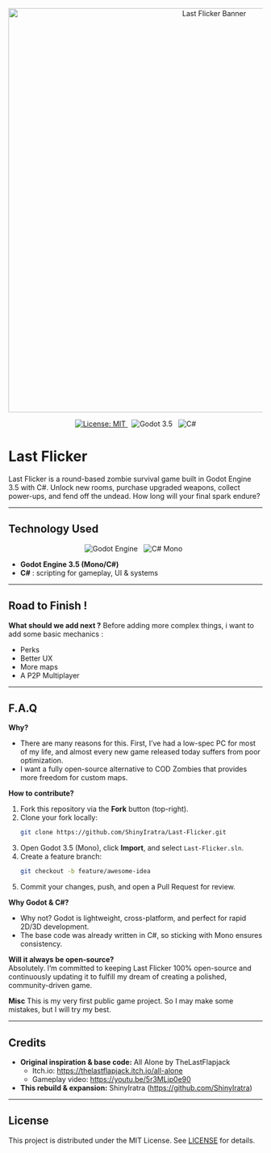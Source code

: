 <p align="center">
  <img src="assets/banner.png" alt="Last Flicker Banner" width="800"/>
</p>

<p align="center">
  <a href="https://github.com/ShinyIratra/Last-Flicker">
    <img src="https://img.shields.io/badge/license-MIT-blue.svg" alt="License: MIT"/>
  </a>
  &nbsp;
  <img src="https://img.shields.io/badge/engine-Godot%203.5-lightgrey.svg" alt="Godot 3.5"/>
  &nbsp;
  <img src="https://img.shields.io/badge/language-C%23-blue.svg" alt="C#"/>
</p>

# Last Flicker

Last Flicker is a round-based zombie survival game built in Godot Engine 3.5 with C#. Unlock new rooms, purchase upgraded weapons, collect power-ups, and fend off the undead. How long will your final spark endure?

---

## Technology Used

<p align="center">
  <img src="https://img.shields.io/badge/Godot-3.5-478CBF?logo=godot-engine&logoColor=white&style=for-the-badge" alt="Godot Engine"/>
  &nbsp;
  <img src="https://img.shields.io/badge/C%23-Mono-239120?logo=c-sharp&logoColor=white&style=for-the-badge" alt="C# Mono"/>
  &nbsp;
</p>

- **Godot Engine 3.5 (Mono/C#)**
- **C#** : scripting for gameplay, UI & systems

---

## Road to Finish !

**What should we add next ?** 
Before adding more complex things, i want to add some basic mechanics :
- Perks 
- Better UX
- More maps
- A P2P Multiplayer

---

## F.A.Q

**Why?**  
- There are many reasons for this. First, I’ve had a low-spec PC for most of my life, and almost every new game released today suffers from poor optimization.  
- I want a fully open-source alternative to COD Zombies that provides more freedom for custom maps.

**How to contribute?**  
1. Fork this repository via the **Fork** button (top-right).  
2. Clone your fork locally:  
   ```bash
   git clone https://github.com/ShinyIratra/Last-Flicker.git
   ```  
3. Open Godot 3.5 (Mono), click **Import**, and select `Last-Flicker.sln`.  
4. Create a feature branch:  
   ```bash
   git checkout -b feature/awesome-idea
   ```  
5. Commit your changes, push, and open a Pull Request for review.

**Why Godot & C#?**  
- Why not? Godot is lightweight, cross-platform, and perfect for rapid 2D/3D development.  
- The base code was already written in C#, so sticking with Mono ensures consistency.

**Will it always be open-source?**  
Absolutely. I’m committed to keeping Last Flicker 100% open-source and continuously updating it to fulfill my dream of creating a polished, community-driven game.

**Misc**
This is my very first public game project. So I may make some mistakes,
but I will try my best.

---

## Credits

- **Original inspiration & base code:** All Alone by TheLastFlapjack  
  - Itch.io: https://thelastflapjack.itch.io/all-alone  
  - Gameplay video: https://youtu.be/5r3MLjp0e90  
- **This rebuild & expansion:** ShinyIratra (https://github.com/ShinyIratra)

---

## License

This project is distributed under the MIT License. See [LICENSE](LICENSE) for details.

